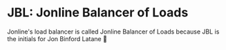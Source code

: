 # JBL: Jonline Balancer of Loads

Jonline's load balancer is called Jonline Balancer of Loads because JBL is the initials for Jon Binford Latane 🙂
